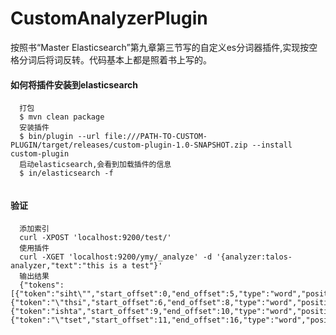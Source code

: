 # CustomAnalyzerPlugin
按照书“Master Elasticsearch”第九章第三节写的自定义es分词器插件,实现按空格分词后将词反转。代码基本上都是照着书上写的。

#### 如何将插件安装到elasticsearch

```
  打包
  $ mvn clean package
  安装插件
  $ bin/plugin --url file:///PATH-TO-CUSTOM-PLUGIN/target/releases/custom-plugin-1.0-SNAPSHOT.zip --install custom-plugin
  启动elasticsearch,会看到加载插件的信息
  $ in/elasticsearch -f
  
```

#### 验证

```
  添加索引
  curl -XPOST 'localhost:9200/test/'
  使用插件
  curl -XGET 'localhost:9200/ymy/_analyze' -d '{analyzer:talos-analyzer,"text":"this is a test"}'
  输出结果
  {"tokens":[{"token":"siht\"","start_offset":0,"end_offset":5,"type":"word","position":1},{"token":"\"thsi","start_offset":6,"end_offset":8,"type":"word","position":2},{"token":"ishta","start_offset":9,"end_offset":10,"type":"word","position":3},{"token":"\"tset","start_offset":11,"end_offset":16,"type":"word","position":4}]}
```